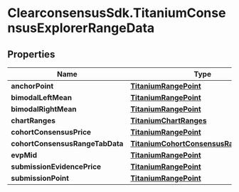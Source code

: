 # ClearconsensusSdk.TitaniumConsensusExplorerRangeData

## Properties

Name | Type | Description | Notes
------------ | ------------- | ------------- | -------------
**anchorPoint** | [**TitaniumRangePoint**](TitaniumRangePoint.md) |  | [optional] 
**bimodalLeftMean** | [**TitaniumRangePoint**](TitaniumRangePoint.md) |  | [optional] 
**bimodalRightMean** | [**TitaniumRangePoint**](TitaniumRangePoint.md) |  | [optional] 
**chartRanges** | [**TitaniumChartRanges**](TitaniumChartRanges.md) |  | [optional] 
**cohortConsensusPrice** | [**TitaniumRangePoint**](TitaniumRangePoint.md) |  | [optional] 
**cohortConsensusRangeTabData** | [**TitaniumCohortConsensusRangeTabData**](TitaniumCohortConsensusRangeTabData.md) |  | [optional] 
**evpMid** | [**TitaniumRangePoint**](TitaniumRangePoint.md) |  | [optional] 
**submissionEvidencePrice** | [**TitaniumRangePoint**](TitaniumRangePoint.md) |  | [optional] 
**submissionPoint** | [**TitaniumRangePoint**](TitaniumRangePoint.md) |  | [optional] 


